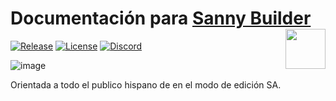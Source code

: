 # Documentación para [Sanny Builder](https://sannybuilder.com) <a href="https://www.youtube.com/c/MatiDragon" target="_blank" title="Visitar canal de YouTube"><img src="https://user-images.githubusercontent.com/43966706/144521343-56b19778-37ec-42fd-a2a0-05fcb7f82878.png" align="right" style="height: 64px"/></a>
[![Release](https://img.shields.io/github/v/release/MatiDragon-YT/doc-chm?style=for-the-badge)](https://github.com/MatiDragon-YT/doc-chm/releases)
[![License](https://img.shields.io/github/license/MatiDragon-YT/doc-chm?style=for-the-badge)](https://github.com/MatiDragon-YT/doc-chm/blob/master/LICENSE)
[![Discord](https://img.shields.io/discord/757631148406079639?label=Discord&style=for-the-badge)](https://discord.gg/GBkEqSE2jY)

![image](https://user-images.githubusercontent.com/43966706/126085956-7eef3813-c80c-4fcb-9643-b39d479971f7.png)

Orientada a todo el publico hispano de  en el modo de edición SA.
